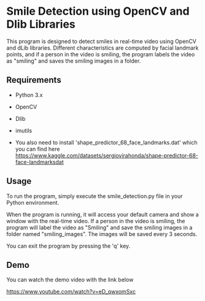 # Smile Detection using OpenCV and Dlib Libraries

This program is designed to detect smiles in real-time video using OpenCV and dLib libraries. Different characteristics are computed by 
facial landmark points, and if a person in the video is smiling, the program labels the video as "smiling" and saves the smiling images in a folder.

## Requirements

* Python 3.x

* OpenCV

* Dlib

* imutils

* You also need to install 'shape_predictor_68_face_landmarks.dat' which you can find here  https://www.kaggle.com/datasets/sergiovirahonda/shape-predictor-68-face-landmarksdat

## Usage

To run the program, simply execute the smile_detection.py file in your Python environment.

When the program is running, it will access your default camera and show a window with the real-time video.
If a person in the video is smiling, the program will label the video as "Smiling" and save the smiling images in a folder named "smiling_images". 
The images will be saved every 3 seconds.

You can exit the program by pressing the 'q' key.

## Demo 

You can watch the demo video with the link below

https://www.youtube.com/watch?v=eD_qwxomSxc

